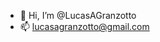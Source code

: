 - 👋 Hi, I’m @LucasAGranzotto
- 📫 lucasagranzotto@gmail.com

<!---
LucasAGranzotto/LucasAGranzotto is a ✨ special ✨ repository because its `README.md` (this file) appears on your GitHub profile.
You can click the Preview link to take a look at your changes.
--->
